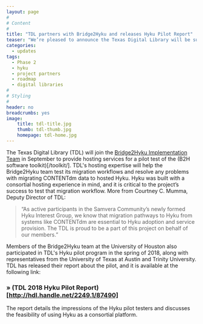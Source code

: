 ```yaml
---
layout: page
#
# Content
#
title: "TDL partners with Bridge2Hyku and releases Hyku Pilot Report"
teaser: "We’re pleased to announce the Texas Digital Library will be supporting the Bridge2Hyku project this fall."
categories:
  - updates
tags:
  - Phase 2
  - hyku
  - project partners
  - roadmap
  - digital libraries
#
# Styling
#
header: no
breadcrumbs: yes
image:
    title: tdl-title.jpg
    thumb: tdl-thumb.jpg
    homepage: tdl-home.jpg
---
```


The Texas Digital Library (TDL) will join the [Bridge2Hyku Implementation Team](/partners/) in September to provide hosting services for a pilot test of the (B2H software toolkit)[/toolkit/]. TDL's hosting expertise will help the Bridge2Hyku team test its migration workflows and resolve any problems with migrating CONTENTdm data to hosted Hyku.  Hyku was built with a consortial hosting experience in mind, and it is critical to the project’s success to test that migration workflow. More from Courtney C. Mumma, Deputy Director of TDL: 

> “As active participants in the Samvera Community’s newly formed Hyku Interest Group, we know that migration pathways to Hyku from systems like CONTENTdm are essential to Hyku adoption and service provision. The TDL is proud to be a part of this project on behalf of our members.”

Members of the Bridge2Hyku team at the University of Houston also participated in TDL's Hyku pilot program in the spring of 2018, along with representatives from the University of Texas at Austin and Trinity University.  TDL has released their report about the pilot, and it is available at the following link:

### » (TDL 2018 Hyku Pilot Report)[http://hdl.handle.net/2249.1/87490]

The report details the impressions of the Hyku pilot testers and discusses the feasibility of using Hyku as a consortial platform. 
